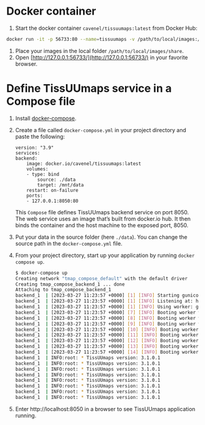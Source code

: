 # Docker container

1. Start the docker container `cavenel/tissuumaps:latest` from Docker Hub:
```bash
docker run -it -p 56733:80 --name=tissuumaps -v /path/to/local/images:/mnt/data cavenel/tissuumaps:latest
```
1. Place your images in the local folder `/path/to/local/images/share`.
1. Open [http://127.0.0.1:56733/](http://127.0.0.1:56733/) in your favorite browser.

# Define TissUUmaps service in a Compose file

1. Install [docker-compose](https://docs.docker.com/compose/install/).

1. Create a file called `docker-compose.yml` in your project directory and paste the following:

    ```
    version: "3.9"
    services:
    backend:
        image: docker.io/cavenel/tissuumaps:latest
        volumes:
        - type: bind
            source: ./data
            target: /mnt/data
        restart: on-failure
        ports:
        - 127.0.0.1:8050:80
    ```

    This `Compose` file defines TissUUmaps backend service on port 8050.
    The web service uses an image that’s built from docker.io hub. It then binds the container and the host machine to the exposed port, 8050.

1. Put your data in the source folder (here `./data`). You can change the source path in the `docker-compose.yml` file.

1. From your project directory, start up your application by running `docker compose up`.

    ```bash
    $ docker-compose up
    Creating network "tmap_compose_default" with the default driver
    Creating tmap_compose_backend_1 ... done
    Attaching to tmap_compose_backend_1
    backend_1  | [2023-03-27 11:23:57 +0000] [1] [INFO] Starting gunicorn 20.1.0
    backend_1  | [2023-03-27 11:23:57 +0000] [1] [INFO] Listening at: http://0.0.0.0:80 (1)
    backend_1  | [2023-03-27 11:23:57 +0000] [1] [INFO] Using worker: gevent
    backend_1  | [2023-03-27 11:23:57 +0000] [7] [INFO] Booting worker with pid: 7
    backend_1  | [2023-03-27 11:23:57 +0000] [8] [INFO] Booting worker with pid: 8
    backend_1  | [2023-03-27 11:23:57 +0000] [9] [INFO] Booting worker with pid: 9
    backend_1  | [2023-03-27 11:23:57 +0000] [10] [INFO] Booting worker with pid: 10
    backend_1  | [2023-03-27 11:23:57 +0000] [11] [INFO] Booting worker with pid: 11
    backend_1  | [2023-03-27 11:23:57 +0000] [12] [INFO] Booting worker with pid: 12
    backend_1  | [2023-03-27 11:23:57 +0000] [13] [INFO] Booting worker with pid: 13
    backend_1  | [2023-03-27 11:23:57 +0000] [14] [INFO] Booting worker with pid: 14
    backend_1  | INFO:root: * TissUUmaps version: 3.1.0.1
    backend_1  | INFO:root: * TissUUmaps version: 3.1.0.1
    backend_1  | INFO:root: * TissUUmaps version: 3.1.0.1
    backend_1  | INFO:root: * TissUUmaps version: 3.1.0.1
    backend_1  | INFO:root: * TissUUmaps version: 3.1.0.1
    backend_1  | INFO:root: * TissUUmaps version: 3.1.0.1
    backend_1  | INFO:root: * TissUUmaps version: 3.1.0.1
    backend_1  | INFO:root: * TissUUmaps version: 3.1.0.1
    ```

1. Enter http://localhost:8050 in a browser to see TissUUmaps application running.